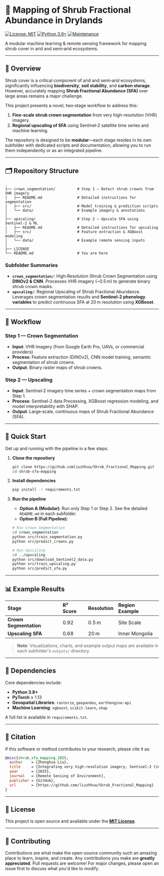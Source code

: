 
# 🌵 Mapping of Shrub Fractional Abundance in Drylands

[![License: MIT](https://img.shields.io/badge/License-MIT-yellow.svg)](https://opensource.org/licenses/MIT)
[![Python 3.9+](https://img.shields.io/badge/python-3.9+-blue.svg)](https://www.python.org/downloads/)
[![Maintenance](https://img.shields.io/badge/Maintained%3F-yes-green.svg)](https://github.com/yourusername/shrub-sfa-mapping/graphs/commit-activity)

A modular machine learning & remote sensing framework for mapping shrub cover in arid and semi‑arid ecosystems.

---

## 📖 Overview

Shrub cover is a critical component of arid and semi‑arid ecosystems, significantly influencing **biodiversity**, **soil stability**, and **carbon storage**. However, accurately mapping **Shrub Fractional Abundance (SFA)** over large areas remains a major challenge.

This project presents a novel, two‑stage workflow to address this:
1.  **Fine‑scale shrub crown segmentation** from very high-resolution (VHR) imagery.
2.  **Regional upscaling of SFA** using Sentinel‑2 satellite time series and machine learning.

The repository is designed to be **modular**—each stage resides in its own subfolder with dedicated scripts and documentation, allowing you to run them independently or as an integrated pipeline.

---

## 🗂 Repository Structure

```
.
├── crown_segmentation/          # Step 1 — Detect shrub crowns from VHR imagery
│   ├── README.md                # Detailed instructions for segmentation
│   ├── src/                     # Model training & prediction scripts
│   └── data/                    # Example imagery & annotations
│
├── upscaling/                   # Step 2 — Upscale SFA using Sentinel‑2 & ML
│   ├── README.md                # Detailed instructions for upscaling
│   ├── src/                     # Feature extraction & XGBoost modeling
│   └── data/                    # Example remote sensing inputs
│
├── LICENSE
└── README.md                    # You are here
```

### Subfolder Summaries

*   **`crown_segmentation/`**: High‑Resolution Shrub Crown Segmentation using **DINOv2 & CNN**. Processes VHR imagery (~0.5 m) to generate binary shrub crown masks.
*   **`upscaling/`**: Regional Upscaling of Shrub Fractional Abundance. Leverages crown segmentation results and **Sentinel‑2 phenology variables** to predict continuous SFA at 20 m resolution using **XGBoost**.

---

## 🔄 Workflow

### Step 1 — Crown Segmentation
*   **Input**: VHR imagery (from Google Earth Pro, UAVs, or commercial providers)
*   **Process**: Feature extraction (DINOv2), CNN model training, semantic segmentation of shrub crowns.
*   **Output**: Binary raster maps of shrub crowns.

### Step 2 — Upscaling
*   **Input**: Sentinel‑2 imagery time series + crown segmentation maps from Step 1.
*   **Process**: Sentinel-2 data Processing, XGBoost regression modeling, and model interpretability with SHAP.
*   **Output**: Large‑scale, continuous maps of Shrub Fractional Abundance (SFA).

---

## 🚀 Quick Start

Get up and running with the pipeline in a few steps.

1.  **Clone the repository**
    ```bash
    git clone https://github.comliuzhhua/Shrub_Fractional_Mapping.git
    cd shrub-sfa-mapping
    ```

2.  **Install dependencies**
    ```bash
    pip install -r requirements.txt
    ```

3.  **Run the pipeline**
    *   **Option A (Modular)**: Run only Step 1 or Step 2. See the detailed `README.md` in each subfolder.
    *   **Option B (Full Pipeline)**:
    ```bash
    # Run Crown Segmentation
    cd crown_segmentation
    python src/train_segmentation.py
    python src/predict_crowns.py

    # Run Upscaling
    cd ../upscaling
    python src/download_Sentinel2_data.py
    python src/train_upscaling.py
    python src/predict_sfa.py
    ```

---

## 📊 Example Results

| Stage | R² Score | Resolution | Region Example |
| :--- | :--- | :--- | :--- |
| **Crown Segmentation** | 0.92 | 0.5 m | Site Scale |
| **Upscaling SFA** | 0.68 | 20 m | Inner Mongolia |

> **Note**: Visualizations, charts, and example output maps are available in each subfolder's `outputs/` directory.

---

## 🧩 Dependencies

Core dependencies include:
*   **Python 3.8+**
*   **PyTorch** ≥ 1.13
*   **Geospatial Libraries**: `rasterio`, `geopandas`, `earthengine-api`
*   **Machine Learning**: `xgboost`, `scikit-learn`, `shap`

A full list is available in `requirements.txt`.

---

## 📜 Citation

If this software or method contributes to your research, please cite it as:

```bibtex
@misc{shrub_sfa_mapping_2025,
  author    = {Zhonghua Liu},
  title     = {Integrating very high‑resolution imagery, Sentinel-2 time-series data, and machine learning to map shrub fractional abundance across arid and semi-arid ecosystems in China},
  year      = {2025},
  journal   = {Remote Sensing of Environment},
  publisher = {GitHub},
  url       = {https://github.com/liuzhhua/Shrub_Fractional_Mapping}
}
```

---

## 📄 License

This project is open source and available under the **[MIT License](LICENSE)**.

---

## 🤝 Contributing

Contributions are what make the open-source community such an amazing place to learn, inspire, and create. Any contributions you make are **greatly appreciated**.
Pull requests are welcome! For major changes, please open an issue first to discuss what you'd like to modify.
